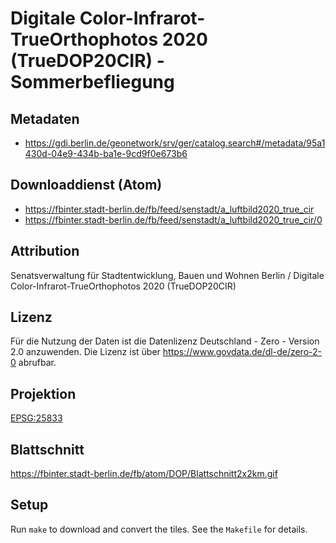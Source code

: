 Digitale Color-Infrarot-TrueOrthophotos 2020 (TrueDOP20CIR) - Sommerbefliegung
==============================================================================

## Metadaten

* https://gdi.berlin.de/geonetwork/srv/ger/catalog.search#/metadata/95a1430d-04e9-434b-ba1e-9cd9f0e673b6

## Downloaddienst (Atom)

* https://fbinter.stadt-berlin.de/fb/feed/senstadt/a_luftbild2020_true_cir
* https://fbinter.stadt-berlin.de/fb/feed/senstadt/a_luftbild2020_true_cir/0

## Attribution

Senatsverwaltung für Stadtentwicklung, Bauen und Wohnen Berlin / Digitale Color-Infrarot-TrueOrthophotos 2020 (TrueDOP20CIR)

## Lizenz

Für die Nutzung der Daten ist die Datenlizenz Deutschland - Zero - Version 2.0 anzuwenden.
Die Lizenz ist über https://www.govdata.de/dl-de/zero-2-0 abrufbar.

## Projektion

[EPSG:25833](http://spatialreference.org/ref/epsg/25833/)

## Blattschnitt

https://fbinter.stadt-berlin.de/fb/atom/DOP/Blattschnitt2x2km.gif

## Setup

Run `make` to download and convert the tiles. See the `Makefile` for details.

